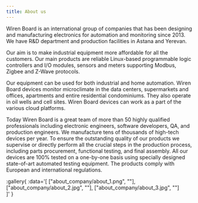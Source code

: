 ```yaml
---
title: About us
---
```


Wiren Board is an international group of companies that has been designing and manufacturing electronics for automation and monitoring since 2013. We have R&D department and production facilities in Astana and Yerevan.

Our aim is to make industrial equipment more affordable for all the customers. Our main products are reliable Linux-based programmable logic controllers and I/O modules, sensors and meters supporting Modbus, Zigbee and Z-Wave protocols.

Our equipment can be used for both industrial and home automation. Wiren Board devices monitor microclimate in the data centers, supermarkets and offices, apartments and entire residential condominiums. They also operate in oil wells and cell sites. Wiren Board devices can work as a part of the various cloud platforms.

Today Wiren Board is a great team of more than 50 highly qualified professionals including electronic engineers, software developers, QA, and production engineers. We manufacture tens of thousands of high-tech devices per year. To ensure the outstanding quality of our products we supervise or directly perform all the crucial steps in the production process, including parts procurement, functional testing, and final assembly. All our devices are 100% tested on a one-by-one basis using specially designed state-of-art automated testing equipment. The products comply with European and international regulations.

:gallery{
    :data='[
        ["about_company/about_1.png", ""],
        ["about_company/about_2.jpg", ""],
        ["about_company/about_3.jpg", ""]        
    ]'
}